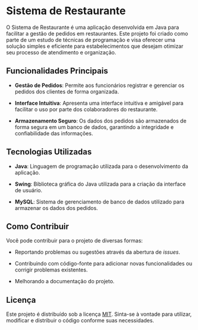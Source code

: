 # Sistema de Restaurante

O Sistema de Restaurante é uma aplicação desenvolvida em Java para facilitar a gestão de pedidos em restaurantes. Este projeto foi criado como parte de um estudo de técnicas de programação e visa oferecer uma solução simples e eficiente para estabelecimentos que desejam otimizar seu processo de atendimento e organização.

## Funcionalidades Principais

- **Gestão de Pedidos**: Permite aos funcionários registrar e gerenciar os pedidos dos clientes de forma organizada.
  
- **Interface Intuitiva**: Apresenta uma interface intuitiva e amigável para facilitar o uso por parte dos colaboradores do restaurante.
  
- **Armazenamento Seguro**: Os dados dos pedidos são armazenados de forma segura em um banco de dados, garantindo a integridade e confiabilidade das informações.

## Tecnologias Utilizadas

- **Java**: Linguagem de programação utilizada para o desenvolvimento da aplicação.
  
- **Swing**: Biblioteca gráfica do Java utilizada para a criação da interface de usuário.
  
- **MySQL**: Sistema de gerenciamento de banco de dados utilizado para armazenar os dados dos pedidos.

## Como Contribuir

Você pode contribuir para o projeto de diversas formas:

- Reportando problemas ou sugestões através da abertura de *issues*.
  
- Contribuindo com código-fonte para adicionar novas funcionalidades ou corrigir problemas existentes.
  
- Melhorando a documentação do projeto.

## Licença

Este projeto é distribuído sob a licença [MIT](https://opensource.org/licenses/MIT). Sinta-se à vontade para utilizar, modificar e distribuir o código conforme suas necessidades.
